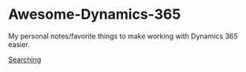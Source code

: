 # Awesome-Dynamics-365
My personal notes/favorite things to make working with Dynamics 365 easier.

[Searching](https://github.com/click-here/Awesome-Dynamics-365/blob/master/Search.md)
